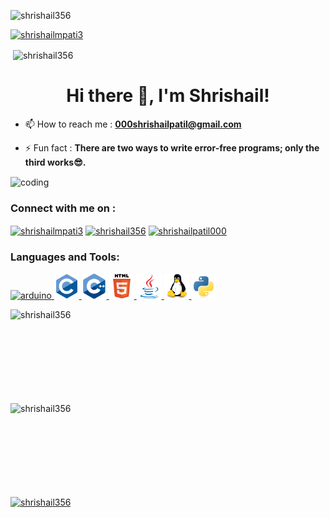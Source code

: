 <p align="left"> <img src="https://komarev.com/ghpvc/?username=shrishail356&label=Profile%20views&color=0e75b6&style=flat" alt="shrishail356" /> </p>


<p align="left"> <a href="https://twitter.com/shrishailmpati3" target="blank"><img src="https://img.shields.io/twitter/follow/shrishailmpati3?logo=twitter&style=for-the-badge" alt="shrishailmpati3" /></a> </p>



<p>&nbsp;<img align="center" src="https://github-readme-stats.vercel.app/api?username=shrishail356&show_icons=true&locale=en" alt="shrishail356" /></p>

<h1 align="center">Hi there 👋, I'm Shrishail!</h1>



- 📫 How to reach me : **000shrishailpatil@gmail.com**

- ⚡ Fun fact :  **There are two ways to write error-free programs; only the third works😎.**
<img align="center" alt="coding" width="500"  src="https://media.tenor.com/JPX5iWzkrfQAAAAS/akudama-drive-anime.gif">
<h3 align="left">Connect with me on :</h3>
<p align="left">
<a href="https://twitter.com/shrishailmpati3" target="blank"><img align="center" src="https://raw.githubusercontent.com/rahuldkjain/github-profile-readme-generator/master/src/images/icons/Social/twitter.svg" alt="shrishailmpati3" height="30" width="40" /></a>
<a href="https://linkedin.com/in/shrishail356" target="blank"><img align="center" src="https://raw.githubusercontent.com/rahuldkjain/github-profile-readme-generator/master/src/images/icons/Social/linked-in-alt.svg" alt="shrishail356" height="30" width="40" /></a>
<a href="https://instagram.com/shrishailpatil000" target="blank"><img align="center" src="https://raw.githubusercontent.com/rahuldkjain/github-profile-readme-generator/master/src/images/icons/Social/instagram.svg" alt="shrishailpatil000" height="30" width="40" /></a>
</p>

<h3 align="left">Languages and Tools:</h3>
<p align="left"> <a href="https://www.arduino.cc/" target="_blank" rel="noreferrer"> <img src="https://cdn.worldvectorlogo.com/logos/arduino-1.svg" alt="arduino" width="40" height="40"/> </a> <a href="https://www.cprogramming.com/" target="_blank" rel="noreferrer"> <img src="https://raw.githubusercontent.com/devicons/devicon/master/icons/c/c-original.svg" alt="c" width="40" height="40"/> </a> <a href="https://www.w3schools.com/cpp/" target="_blank" rel="noreferrer"> <img src="https://raw.githubusercontent.com/devicons/devicon/master/icons/cplusplus/cplusplus-original.svg" alt="cplusplus" width="40" height="40"/> </a> <a href="https://www.w3.org/html/" target="_blank" rel="noreferrer"> <img src="https://raw.githubusercontent.com/devicons/devicon/master/icons/html5/html5-original-wordmark.svg" alt="html5" width="40" height="40"/> </a> <a href="https://www.java.com" target="_blank" rel="noreferrer"> <img src="https://raw.githubusercontent.com/devicons/devicon/master/icons/java/java-original.svg" alt="java" width="40" height="40"/> </a> <a href="https://www.linux.org/" target="_blank" rel="noreferrer"> <img src="https://raw.githubusercontent.com/devicons/devicon/master/icons/linux/linux-original.svg" alt="linux" width="40" height="40"/> </a> <a href="https://www.python.org" target="_blank" rel="noreferrer"> <img src="https://raw.githubusercontent.com/devicons/devicon/master/icons/python/python-original.svg" alt="python" width="40" height="40"/> </a> </p>

<p><img align="left" src="https://github-readme-stats.vercel.app/api/top-langs?username=shrishail356&show_icons=true&locale=en&layout=compact" alt="shrishail356" /></p>
<br>
<br>
<br>
<br>
<br>
<br>
<br>
<br>

<p><img align="left" src="https://github-readme-streak-stats.herokuapp.com/?user=shrishail356&" alt="shrishail356" /></p>
<br>
<br>
<br>
<br>
<br>
<br>
<br>
<br>

<p align="left"> <a href="https://github.com/ryo-ma/github-profile-trophy"><img src="https://github-profile-trophy.vercel.app/?username=shrishail356" alt="shrishail356" /></a> </p>



